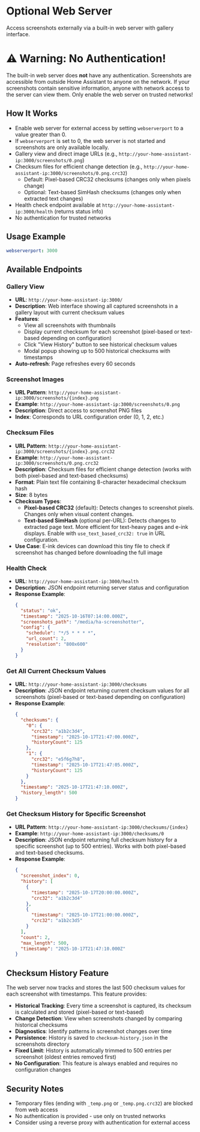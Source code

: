 # Optional Web Server

Access screenshots externally via a built-in web server with gallery interface.

# ⚠️ **Warning: No Authentication!**

The built-in web server does **not** have any authentication. Screenshots are accessible from outside Home Assistant to anyone on the network. If your screenshots contain sensitive information, anyone with network access to the server can view them. Only enable the web server on trusted networks!

## How It Works
- Enable web server for external access by setting `webserverport` to a value greater than 0.
- If `webserverport` is set to 0, the web server is not started and screenshots are only available locally.
- Gallery view and direct image URLs (e.g., `http://your-home-assistant-ip:3000/screenshots/0.png`)
- Checksum files for efficient change detection (e.g., `http://your-home-assistant-ip:3000/screenshots/0.png.crc32`)
  - Default: Pixel-based CRC32 checksums (changes only when pixels change)
  - Optional: Text-based SimHash checksums (changes only when extracted text changes)
- Health check endpoint available at `http://your-home-assistant-ip:3000/health` (returns status info)
- No authentication for trusted networks

## Usage Example
```yaml
webserverport: 3000
```

## Available Endpoints

### Gallery View
- **URL**: `http://your-home-assistant-ip:3000/`
- **Description**: Web interface showing all captured screenshots in a gallery layout with current checksum values
- **Features**:
  - View all screenshots with thumbnails
  - Display current checksum for each screenshot (pixel-based or text-based depending on configuration)
  - Click "View History" button to see historical checksum values
  - Modal popup showing up to 500 historical checksums with timestamps
- **Auto-refresh**: Page refreshes every 60 seconds

### Screenshot Images
- **URL Pattern**: `http://your-home-assistant-ip:3000/screenshots/{index}.png`
- **Example**: `http://your-home-assistant-ip:3000/screenshots/0.png`
- **Description**: Direct access to screenshot PNG files
- **Index**: Corresponds to URL configuration order (0, 1, 2, etc.)

### Checksum Files
- **URL Pattern**: `http://your-home-assistant-ip:3000/screenshots/{index}.png.crc32`
- **Example**: `http://your-home-assistant-ip:3000/screenshots/0.png.crc32`
- **Description**: Checksum files for efficient change detection (works with both pixel-based and text-based checksums)
- **Format**: Plain text file containing 8-character hexadecimal checksum hash
- **Size**: 8 bytes
- **Checksum Types**:
  - **Pixel-based CRC32** (default): Detects changes to screenshot pixels. Changes only when visual content changes.
  - **Text-based SimHash** (optional per-URL): Detects changes to extracted page text. More efficient for text-heavy pages and e-ink displays. Enable with `use_text_based_crc32: true` in URL configuration.
- **Use Case**: E-ink devices can download this tiny file to check if screenshot has changed before downloading the full image

### Health Check
- **URL**: `http://your-home-assistant-ip:3000/health`
- **Description**: JSON endpoint returning server status and configuration
- **Response Example**:
  ```json
  {
    "status": "ok",
    "timestamp": "2025-10-16T07:14:00.000Z",
    "screenshots_path": "/media/ha-screenshotter",
    "config": {
      "schedule": "*/5 * * * *",
      "url_count": 2,
      "resolution": "800x600"
    }
  }
  ```

### Get All Current Checksum Values
- **URL**: `http://your-home-assistant-ip:3000/checksums`
- **Description**: JSON endpoint returning current checksum values for all screenshots (pixel-based or text-based depending on configuration)
- **Response Example**:
  ```json
  {
    "checksums": {
      "0": {
        "crc32": "a1b2c3d4",
        "timestamp": "2025-10-17T21:47:00.000Z",
        "historyCount": 125
      },
      "1": {
        "crc32": "e5f6g7h8",
        "timestamp": "2025-10-17T21:47:05.000Z",
        "historyCount": 125
      }
    },
    "timestamp": "2025-10-17T21:47:10.000Z",
    "history_length": 500
  }
  ```

### Get Checksum History for Specific Screenshot
- **URL Pattern**: `http://your-home-assistant-ip:3000/checksums/{index}`
- **Example**: `http://your-home-assistant-ip:3000/checksums/0`
- **Description**: JSON endpoint returning full checksum history for a specific screenshot (up to 500 entries). Works with both pixel-based and text-based checksums.
- **Response Example**:
  ```json
  {
    "screenshot_index": 0,
    "history": [
      {
        "timestamp": "2025-10-17T20:00:00.000Z",
        "crc32": "a1b2c3d4"
      },
      {
        "timestamp": "2025-10-17T21:00:00.000Z",
        "crc32": "a1b2c3d5"
      }
    ],
    "count": 2,
    "max_length": 500,
    "timestamp": "2025-10-17T21:47:10.000Z"
  }
  ```

## Checksum History Feature

The web server now tracks and stores the last 500 checksum values for each screenshot with timestamps. This feature provides:

- **Historical Tracking**: Every time a screenshot is captured, its checksum is calculated and stored (pixel-based or text-based)
- **Change Detection**: View when screenshots changed by comparing historical checksums
- **Diagnostics**: Identify patterns in screenshot changes over time
- **Persistence**: History is saved to `checksum-history.json` in the screenshots directory
- **Fixed Limit**: History is automatically trimmed to 500 entries per screenshot (oldest entries removed first)
- **No Configuration**: This feature is always enabled and requires no configuration changes

## Security Notes

- Temporary files (ending with `_temp.png` or `_temp.png.crc32`) are blocked from web access
- No authentication is provided - use only on trusted networks
- Consider using a reverse proxy with authentication for external access